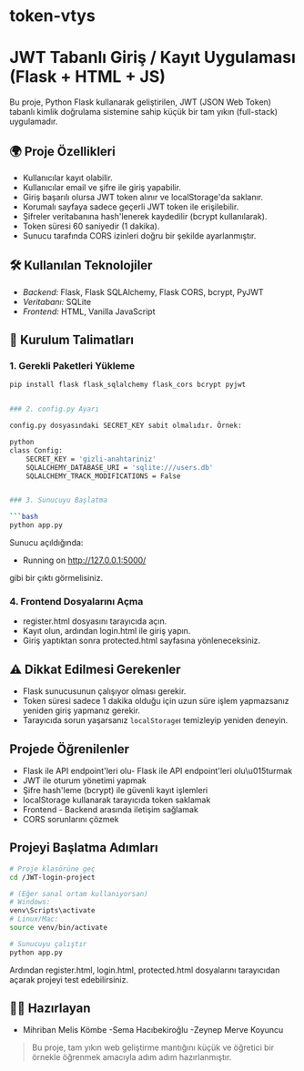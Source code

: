 # token-vtys
# JWT Tabanlı Giriş / Kayıt Uygulaması (Flask + HTML + JS)

Bu proje, Python Flask kullanarak geliştirilen, JWT (JSON Web Token) tabanlı kimlik doğrulama sistemine sahip küçük bir tam yıkın (full-stack) uygulamadır.

## 🌍 Proje Özellikleri

- Kullanıcılar kayıt olabilir.
- Kullanıcılar email ve şifre ile giriş yapabilir.
- Giriş başarılı olursa JWT token alınır ve localStorage'da saklanır.
- Korumalı sayfaya sadece geçerli JWT token ile erişilebilir.
- Şifreler veritabanına hash'lenerek kaydedilir (bcrypt kullanılarak).
- Token süresi 60 saniyedir (1 dakika).
- Sunucu tarafında CORS izinleri doğru bir şekilde ayarlanmıştır.

## 🛠 Kullanılan Teknolojiler

- *Backend:* Flask, Flask SQLAlchemy, Flask CORS, bcrypt, PyJWT
- *Veritabanı:* SQLite
- *Frontend:* HTML, Vanilla JavaScript

## 🔧 Kurulum Talimatları

### 1. Gerekli Paketleri Yükleme

```bash
pip install flask flask_sqlalchemy flask_cors bcrypt pyjwt 


### 2. config.py Ayarı

config.py dosyasındaki SECRET_KEY sabit olmalıdır. Örnek:

python
class Config:
    SECRET_KEY = 'gizli-anahtariniz'
    SQLALCHEMY_DATABASE_URI = 'sqlite:///users.db'
    SQLALCHEMY_TRACK_MODIFICATIONS = False


### 3. Sunucuyu Başlatma

```bash
python app.py
```

Sunucu açıldığında:


 * Running on http://127.0.0.1:5000/


gibi bir çıktı görmelisiniz.

### 4. Frontend Dosyalarını Açma

- register.html dosyasını tarayıcıda açın.
- Kayıt olun, ardından login.html ile giriş yapın.
- Giriş yaptıktan sonra protected.html sayfasına yönleneceksiniz.

## ⚠ Dikkat Edilmesi Gerekenler

- Flask sunucusunun çalışıyor olması gerekir.
- Token süresi sadece 1 dakika olduğu için uzun süre işlem yapmazsanız yeniden giriş yapmanız gerekir.
- Tarayıcıda sorun yaşarsanız `localStorage`ı temizleyip yeniden deneyin.

## Projede Öğrenilenler

- Flask ile API endpoint'leri olu- Flask ile API endpoint'leri olu\u015turmak
- JWT ile oturum yönetimi yapmak
- Şifre hash'leme (bcrypt) ile güvenli kayıt işlemleri
- localStorage kullanarak tarayıcıda token saklamak
- Frontend - Backend arasında iletişim sağlamak
- CORS sorunlarını çözmek

## Projeyi Başlatma Adımları

```bash
# Proje klasörüne geç
cd /JWT-login-project

# (Eğer sanal ortam kullanıyorsan)
# Windows:
venv\Scripts\activate
# Linux/Mac:
source venv/bin/activate

# Sunucuyu çalıştır
python app.py
```

Ardından register.html, login.html, protected.html dosyalarını tarayıcıdan açarak projeyi test edebilirsiniz.

## 👩‍💻 Hazırlayan
- Mihriban Melis Kömbe
-Sema Hacıbekiroğlu
-Zeynep Merve Koyuncu
> Bu proje, tam yıkın web geliştirme mantığını küçük ve öğretici bir örnekle öğrenmek amacıyla adım adım hazırlanmıştır.
